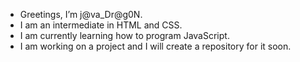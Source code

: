 - Greetings, I’m j@va_Dr@g0N.
- I am an intermediate in HTML and CSS.
- I am currently learning how to program JavaScript.
- I am working on a project and I will create a repository for it soon.

<!---
javadragon62/javadragon62 is a ✨ special ✨ repository because its `README.md` (this file) appears on your GitHub profile.
You can click the Preview link to take a look at your changes.
--->
